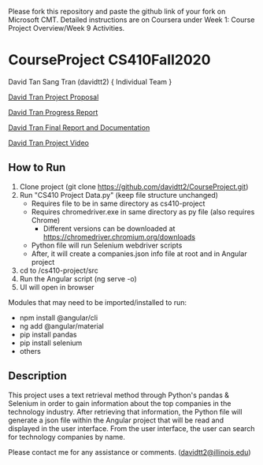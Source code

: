 Please fork this repository and paste the github link of your fork on Microsoft CMT. Detailed instructions are on Coursera under Week 1: Course Project Overview/Week 9 Activities.

# CourseProject CS410Fall2020 
David Tan Sang Tran (davidtt2) { Individual Team }

[David Tran Project Proposal](https://github.com/davidtt2/CourseProject/blob/main/CS410%20Project%20Proposal.pdf)

[David Tran Progress Report](https://github.com/davidtt2/CourseProject/blob/main/CS410%20Project%20Progress%20Report.pdf)

[David Tran Final Report and Documentation](https://github.com/davidtt2/CourseProject/blob/main/CS410%20Project%20Final%20Report.pdf)

[David Tran Project Video](https://www.youtube.com/watch?v=mfuLOdaO55Q)

## How to Run
1) Clone project (git clone https://github.com/davidtt2/CourseProject.git)
2) Run "CS410 Project Data.py" (keep file structure unchanged)
	- Requires file to be in same directory as cs410-project
	- Requires chromedriver.exe in same directory as py file 
		(also requires Chrome)
		- Different versions can be downloaded at https://chromedriver.chromium.org/downloads
	- Python file will run Selenium webdriver scripts
	- After, it will create a companies.json info file 
	  at root and in Angular project
3) cd to /cs410-project/src
4) Run the Angular script (ng serve -o)
5) UI will open in browser

Modules that may need to be imported/installed to run:
  - npm install @angular/cli
  - ng add @angular/material 
  - pip install pandas
  - pip install selenium
  - others
  
## Description
This project uses a text retrieval method through Python's pandas & Selenium in order to gain information about the top companies in the technology industry. After retrieving that information, the Python file will generate a json file within the Angular project that will be read and displayed in the user interface. From the user interface, the user can search for technology companies by name.

Please contact me for any assistance or comments. (davidtt2@illinois.edu)
